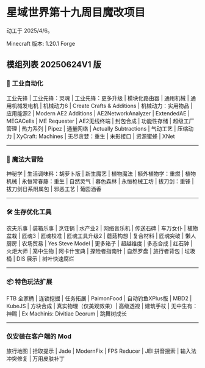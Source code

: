 # 星域世界第十九周目魔改项目

动工于 2025/4/6。

Minecraft 版本: 1.20.1 Forge

## 模组列表 20250624V1 版

### 🚀 工业自动化

工业先锋 | 工业先锋：灵魂 |  工业先锋：更多升级 | 模块化路由器 | 通用机械 | 通用机械发电机 | 机械动力6 | Create Crafts & Additions | 机械动力：实用物品 | 应用能源2 | Modern AE2 Additions | AE2NetworkAnalyzer | ExtendedAE  | MEGACells | ME Requester | AE2无线终端 | 封包合成 | 功能性存储 | 超级工厂管理 | 热力系列 | Pipez | 通量网络 | Actually Subtractions | 气动工艺 | 压缩动力 | XyCraft: Machines | 无尽贪婪：重生 | 末影接口 | 资源蜜蜂 | XNet

------

### 🔮 魔法大冒险

神秘学 | 生活调味料：胡萝卜版 | 新生魔艺 | 植物魔法 | 额外植物学：重燃 | 植物机械 | 永恒常春藤：重生 | 自然灵气 | 暮色森林 | 永恒枪械工坊 | 拔刀剑：重锋 | 拔刀剑日系附属包 | 邪恶工艺 | 葡园酒香

------

### 🛠️ 生存优化工具

农夫乐事 | 装箱乐事 | 烹饪锅 | 水产业2 | 网络音乐机 | 传送石碑 | 车万女仆 | 植物盆栽 | 匠魂3 | 匠魂校准 | 匠魂工具升级2 | 蘑菇构想 | 复合材料 | 匠魂突破 | 懒人厨房 | 农场贸易 | Yes Steve Model | 更多箱子 | 超越维度 | 多态合成 | 红石钟 | 火炬大师 | 笼中生物 | 阿卡什宝典 | 探险者指南针 | 自然罗盘 | 旅行者背包 | 垃圾桶 | DIS 展示 | 树叶快速腐烂

------

### 📦 特色玩法扩展

FTB 全家桶 | 连锁挖掘 | 任务拓展 | PaimonFood | 自动钓鱼XPlus版 | MBD2 | KubeJS | 方块合成 | 真实物理（仅美观效果）| 高级透视 | 建筑手杖 | 无中生有：神赐 | Ex Machinis: Divitiae Deorum | 跳舞树成长

---

### 仅安装在客户端的 Mod

旅行地图 | 拾取提示 | Jade | ModernFix | FPS Reducer | JEI 拼音搜索 | 输入法冲突修复 | 万用皮肤补丁



